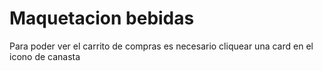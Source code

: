 # Maquetacion bebidas

Para poder ver el carrito de compras es necesario cliquear una card en el icono de canasta